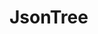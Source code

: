 # JsonTree

<JsonView
  :json-data="{
    name: 'Tom',
    age: 7,
    nums: [1, 1, 2, 3, 5, 8, 13, 21, 34],
    techs: [
      { text: 'coding', label: 1 },
      { text: 'fishing', label: 2 },
      { text: 'gaming', label: 3 }
    ]
  }"
/>
